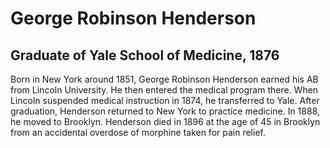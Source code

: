 # George Robinson Henderson
## Graduate of Yale School of Medicine, 1876
Born in New York around 1851, George Robinson Henderson earned his AB from Lincoln University. He then entered the medical program there. When Lincoln suspended medical instruction in 1874, he transferred to Yale. After graduation, Henderson returned to New York to practice medicine. In 1888, he moved to Brooklyn. Henderson died in 1896 at the age of 45 in Brooklyn from an accidental overdose of morphine taken for pain relief.
